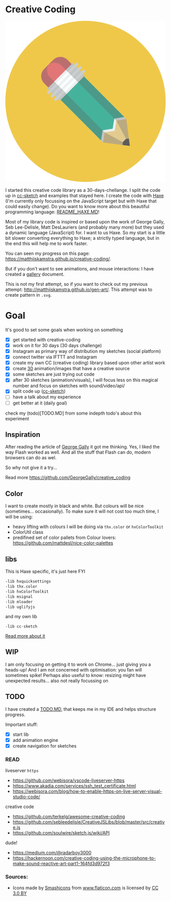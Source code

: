 # Creative Coding

<p align="center">
  <img src="icon.jpg" />
</p>

I started this creative code library as a 30-days-chellange. I split the code up in [cc-sketch](https://github.com/MatthijsKamstra/cc-sketch) and examples that stayed here. I create the code with [Haxe](http://www.haxe.org) (I'm currently only focussing on the JavaScript target but with Haxe that could easily change). Do you want to know more about this beautiful programming language: [README_HAXE.MD](README_HAXE.MD)!

Most of my library code is inspired or based upon the work of George Gally, Seb Lee-Delisle, Matt DesLauriers (and probably many more) but they used a dynamic language (JavaScript) for. I want to us Haxe. So my start is a little bit slower converting everything to Haxe; a strictly typed language, but in the end this will help me to work faster.

You can seen my progress on this page: <https://matthijskamstra.github.io/creative-coding/>.

But if you don't want to see animations, and mouse interactions: I have created a [gallery](GALLERY.md) document.

This is not my first attempt, so if you want to check out my previous attempt: <http://matthijskamstra.github.io/gen-art/>. This attempt was to create pattern in `.svg`.

# Goal

It's good to set some goals when working on something

- [x] get started with creative-coding
- [x] work on it for 30 days (30 days challenge)
- [x] Instagram as primary way of distribution my sketches (social platform)
- [x] connect twitter via IFTTT and Instagram
- [x] create my own CC (creative coding) library based upon other artist work
- [x] create [30](GALLERY.md) animation/images that have a creative source
- [x] some sketches are just trying out code
- [x] after 30 sketches (animation/visuals), I will focus less on this magical number and focus on sketches with sound/video/api/
- [x] split code up ([cc-sketch](https://github.com/MatthijsKamstra/cc-sketch))
- [ ] have a talk about my experience
- [ ] get better at it (daily goal)

check my (todo)[TODO.MD] from some indepth todo's about this experiment

## Inspiration

After reading the article of [George Gally](https://hackernoon.com/creative-coding-basics-4d623af1c647) it got me thinking.
Yes, I liked the way Flash worked as well. And all the stuff that Flash can do, modern browsers can do as wel.

So why not give it a try...

Read more <https://github.com/GeorgeGally/creative_coding>


## Color

I want to create mostly in black and white. But colours will be nice (sometimes... occasionally).
To make sure it will not cost too much time, I will be using:

- heavy lifting with colours I will be doing via `thx.color` or `hxColorToolkit`
- ColorUtil class
- predifined set of color pallets from Colour lovers: <https://github.com/mattdesl/nice-color-palettes>


## libs

This is Haxe specific, it's just here FYI

```
-lib hxquicksettings
-lib thx.color
-lib hxColorToolkit
-lib msignal
-lib mloader
-lib uglifyjs
```

and my own lib

```
-lib cc-sketch
```

[Read more about it](https://github.com/MatthijsKamstra/cc-sketch/blob/master/README.md)

## WIP

I am only focusing on getting it to work on Chrome... just giving you a heads-up!
And I am not concerned with optimisation: you fan will sometimes spike!
Perhaps also useful to know: resizing might have unexpected results... also not really focussing on

## TODO

I have created a [TODO.MD](TODO.MD), that keeps me in my IDE and helps structure progress.

Important stuff:

- [x] start lib
- [x] add animation engine
- [x] create navigation for sketches

### READ

liveserver `https`

- https://github.com/webisora/vscode-liveserver-https
- https://www.akadia.com/services/ssh_test_certificate.html
- https://webisora.com/blog/how-to-enable-https-on-live-server-visual-studio-code/

creative code

- https://github.com/terkelg/awesome-creative-coding
- https://github.com/sebleedelisle/CreativeJSLibs/blob/master/src/creative.js
- https://github.com/soulwire/sketch.js/wiki/API

dude!

- https://medium.com/@radarboy3000
- https://hackernoon.com/creative-coding-using-the-microphone-to-make-sound-reactive-art-part1-164fd3d972f3


### Sources:


- <div>Icons made by <a href="https://www.flaticon.com/authors/smashicons" title="Smashicons">Smashicons</a> from <a href="https://www.flaticon.com/" title="Flaticon">www.flaticon.com</a> is licensed by <a href="http://creativecommons.org/licenses/by/3.0/" 			    title="Creative Commons BY 3.0" target="_blank">CC 3.0 BY</a></div>
